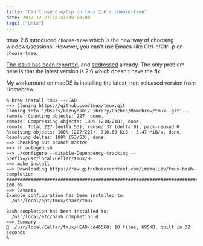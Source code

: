 ```yaml
---
title: "Can't use C-n/C-p on tmux 2.6's choose-tree"
date: 2017-12-27T18:41:39-08:00
tags: ["Unix"]
---
```


tmux 2.6 introduced `choose-tree` which is the new way of choosing windows/sessions. However, you can't use Emacs-like Ctrl-n/Ctrl-p on `choose-tree`.

[The issue has been reported](https://github.com/tmux/tmux/issues/1080), and [addressed](https://github.com/tmux/tmux/commit/99351c9cae3c01c68c57aebf127551ec6afe7db2) already. The only problem here is that the latest version is 2.6 which doesn't have the fix.

My workaround on macOS is installing the latest, non-released version from Homebrew.

```
% brew install tmux --HEAD
==> Cloning https://github.com/tmux/tmux.git
Cloning into '/Users/kazuyoshi/Library/Caches/Homebrew/tmux--git'...
remote: Counting objects: 227, done.
remote: Compressing objects: 100% (218/218), done.
remote: Total 227 (delta 53), reused 37 (delta 9), pack-reused 0
Receiving objects: 100% (227/227), 710.69 KiB | 3.47 MiB/s, done.
Resolving deltas: 100% (53/53), done.
==> Checking out branch master
==> sh autogen.sh
==> ./configure --disable-Dependency-tracking --prefix=/usr/local/Cellar/tmux/HE
==> make install
==> Downloading https://raw.githubusercontent.com/imomaliev/tmux-bash-completion
######################################################################## 100.0%
==> Caveats
Example configuration has been installed to:
  /usr/local/opt/tmux/share/tmux

Bash completion has been installed to:
  /usr/local/etc/bash_completion.d
==> Summary
🍺  /usr/local/Cellar/tmux/HEAD-cd46568: 10 files, 695KB, built in 32 seconds
%
```
